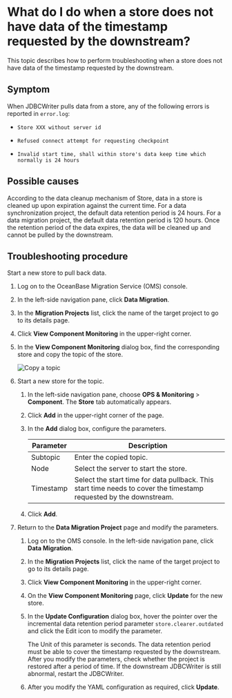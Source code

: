 # What do I do when a store does not have data of the timestamp requested by the downstream?

This topic describes how to perform troubleshooting when a store does not have data of the timestamp requested by the downstream.

## Symptom

When JDBCWriter pulls data from a store, any of the following errors is reported in `error.log`:

* `Store XXX without server id`

* `Refused connect attempt for requesting checkpoint`

* `Invalid start time, shall within store's data keep time which normally is 24 hours`

## Possible causes

According to the data cleanup mechanism of Store, data in a store is cleaned up upon expiration against the current time. For a data synchronization project, the default data retention period is 24 hours. For a data migration project, the default data retention period is 120 hours. Once the retention period of the data expires, the data will be cleaned up and cannot be pulled by the downstream.

## Troubleshooting procedure

Start a new store to pull back data.

1. Log on to the OceanBase Migration Service (OMS) console.

2. In the left-side navigation pane, click **Data Migration**.

3. In the **Migration Projects** list, click the name of the target project to go to its details page.

4. Click **View Component Monitoring** in the upper-right corner.

5. In the **View Component Monitoring** dialog box, find the corresponding store and copy the topic of the store.

   ![Copy a topic](https://obbusiness-private.oss-cn-shanghai.aliyuncs.com/doc/img/oms/oms-enterprise/%E5%A4%8D%E5%88%B6%20topic.png)

6. Start a new store for the topic.

   1. In the left-side navigation pane, choose **OPS & Monitoring** > **Component**. The **Store** tab automatically appears.

   2. Click **Add** in the upper-right corner of the page.

   3. In the **Add** dialog box, configure the parameters.

      | Parameter | Description |
      |----------------------|-----------------|
      | Subtopic | Enter the copied topic.  |
      | Node | Select the server to start the store.  |
      | Timestamp | Select the start time for data pullback. This start time needs to cover the timestamp requested by the downstream.  |

   4. Click **Add**.

7. Return to the **Data Migration Project** page and modify the parameters.

   1. Log on to the OMS console. In the left-side navigation pane, click **Data Migration**.

   2. In the **Migration Projects** list, click the name of the target project to go to its details page.

   3. Click **View Component Monitoring** in the upper-right corner.

   4. On the **View Component Monitoring** page, click **Update** for the new store.

   5. In the **Update Configuration** dialog box, hover the pointer over the incremental data retention period parameter `store.clearer.outdated` and click the Edit icon to modify the parameter.

      The Unit of this parameter is seconds. The data retention period must be able to cover the timestamp requested by the downstream. After you modify the parameters, check whether the project is restored after a period of time. If the downstream JDBCWriter is still abnormal, restart the JDBCWriter.

   6. After you modify the YAML configuration as required, click **Update**.
